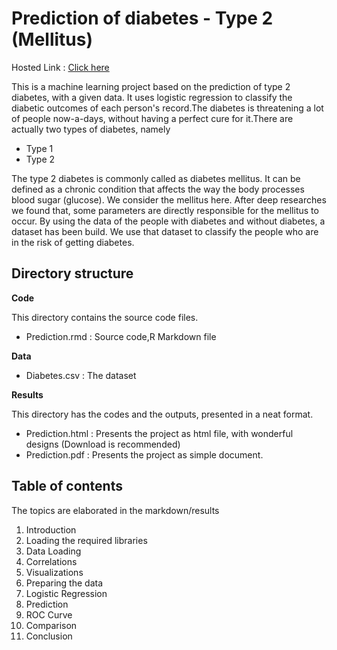 # Prediction of diabetes - Type 2 (Mellitus)
Hosted Link : [Click here](http://rpubs.com/SridharCR/diabetes-prediction)

This is a machine learning project based on the prediction of type 2 diabetes, with a given data. It uses logistic regression to classify the diabetic outcomes of each person's record.The diabetes is threatening a lot of people now-a-days, without having a perfect cure for it.There are actually two types of diabetes, namely
  - Type 1
  - Type 2

The type 2 diabetes is commonly called as diabetes mellitus. It can be defined as a chronic condition that affects the way the body processes blood sugar (glucose). We consider the mellitus here. After deep researches we found that, some parameters are directly responsible for the mellitus to occur. By using the data of the people with diabetes and without diabetes, a dataset has been build.
We use that dataset to classify the people who are in the risk of getting diabetes.

## Directory structure
**Code**

This directory contains the source code files.
- Prediction.rmd : Source code,R Markdown file

**Data**
- Diabetes.csv : The dataset

**Results**

This directory has the codes and the outputs, presented in a neat format.
- Prediction.html : Presents the project as html file, with wonderful designs (Download is recommended)
- Prediction.pdf : Presents the project as simple document.

## Table of contents
The topics are elaborated in the markdown/results
1. Introduction
2. Loading the required libraries
3. Data Loading
4. Correlations
5. Visualizations
6. Preparing the data
7. Logistic Regression
8. Prediction
9. ROC Curve
10. Comparison 
11. Conclusion

